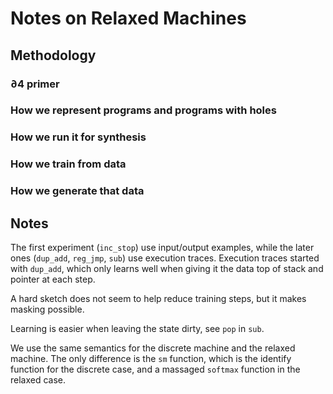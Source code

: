 # Notes on Relaxed Machines

## Methodology

### ∂4 primer

### How we represent programs and programs with holes

### How we run it for synthesis

### How we train from data

### How we generate that data

## Notes

The first experiment (`inc_stop`) use input/output examples, while the later ones (`dup_add`, `reg_jmp`, `sub`) use execution traces.
Execution traces started with `dup_add`, which only learns well when giving it the data top of stack and pointer at each step.

A hard sketch does not seem to help reduce training steps, but it makes masking possible.

Learning is easier when leaving the state dirty, see `pop` in `sub`.

We use the same semantics for the discrete machine and the relaxed machine.
The only difference is the `sm` function, which is the identify function for the discrete case, and a massaged `softmax` function in the relaxed case.
